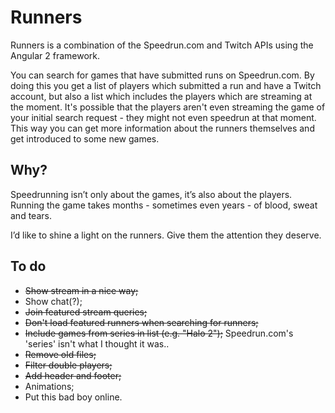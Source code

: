 # Runners

Runners is a combination of the Speedrun.com and Twitch APIs using the Angular 2 framework.

You can search for games that have submitted runs on Speedrun.com. By doing this you get a list of players which submitted a run and have a Twitch account, but also a list which includes the players which are streaming at the moment. It's possible that the players aren't even streaming the game of your initial search request - they might not even speedrun at that moment. This way you can get more information about the runners themselves and get introduced to some new games.

## Why?

Speedrunning isn’t only about the games, it’s also about the players. Running the game takes months - sometimes even years - of blood, sweat and tears.

I’d like to shine a light on the runners. Give them the attention they deserve.

## To do

- ~~Show stream in a nice way;~~
- Show chat(?);
- ~~Join featured stream queries;~~
- ~~Don't load featured runners when searching for runners;~~
- ~~Include games from series in list (e.g. "Halo 2");~~ Speedrun.com's 'series' isn't what I thought it was..
- ~~Remove old files;~~
- ~~Filter double players;~~
- ~~Add header and footer;~~
- Animations;
- Put this bad boy online.
